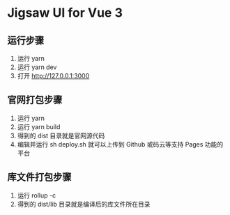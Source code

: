 # Jigsaw UI for Vue 3
## 运行步骤
1. 运行 yarn
2. 运行 yarn dev
3. 打开 http://127.0.0.1:3000
## 官网打包步骤
1. 运行 yarn
2. 运行 yarn build
3. 得到的 dist 目录就是官网源代码
4. 编辑并运行 sh deploy.sh 就可以上传到 Github 或码云等支持 Pages 功能的平台
## 库文件打包步骤
1. 运行 rollup -c
2. 得到的 dist/lib 目录就是编译后的库文件所在目录
